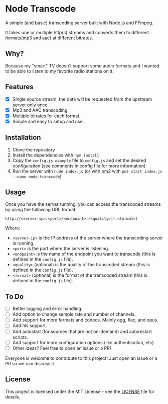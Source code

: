 # Node Transcode

A simple (and basic) transcoding server built with Node.js and FFmpeg.

It takes one or multiple http(s) streams and converts them to different formats(mp3 and aac) at different bitrates.

## Why?

Because my "smart" TV doesn't support some audio formats and I wanted to be able to listen to my favorite radio stations on it.

## Features

- [x] Single source stream, the data will be requested from the upstream server only once.
- [x] Mp3 and AAC transcoding.
- [x] Multiple bitrates for each format.
- [x] Simple and easy to setup and use.

## Installation

1. Clone the repository
2. Install the dependencies with `npm install`
3. Copy the `config.js.example` file to `config.js` and set the desired configuration (see comments in config file for more information)
4. Run the server with `node index.js` (or with pm2 with `pm2 start index.js --name node-transcode`)

## Usage

Once you have the server running, you can access the transcoded streams by using the following URL format:

`http://<server-ip>:<port>/<endpoint>[/<quality>][.<format>]`

Where:
- `<server-ip>` is the IP address of the server where the transcoding server is running.
- `<port>` is the port where the server is listening.
- `<endpoint>` is the name of the endpoint you want to transcode (this is defined in the `config.js` file).
- `<quality>` (optional) is the quality of the transcoded stream (this is defined in the `config.js` file).
- `<format>` (optional) is the format of the transcoded stream (this is defined in the `config.js` file).

## To Do

- [ ] Better logging and error handling.
- [ ] Add option to change sample rate and number of channels.
- [ ] Add support for more formats and codecs. Mainly ogg, flac, and opus.
- [ ] Add hls support.
- [ ] Add autostart (for sources that are not on-demand) and autorestart scripts.
- [ ] Add support for more configuration options (like authentication, etc).
- [ ] Other ideas? Feel free to open an issue or a PR!

Everyone is welcome to contribute to this project! Just open an issue or a PR so we can discuss it.

## License

This project is licensed under the MIT License - see the [LICENSE](LICENSE) file for details.